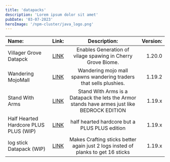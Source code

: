 ```yaml
---
title: 'datapacks'
description: 'Lorem ipsum dolor sit amet'
pubDate: '03-07-2023'
heroImage: '/npm-cluster/java_logo.png'
---
```



|  Name:  |  Link:  |  Description: |    Version:   |
|:-------|:------:|:---------------:|----------:|
|Villager Grove Datapck|[LINK](https://github.com/gamingoninsulin/MC-GroveVillageDatapack)|Enables Generation of vilage spawing in Cherry Grove Biome.| 1.20.0  |
|Wandering MojoMall| [LINK](https://github.com/gamingoninsulin/Wandering-MOJO-MALL/releases/tag/release)|Wandering mojo mall spawns wandering traders that sells plushies.|  1.19.2  |
|Stand With Arms|[LINK](https://github.com/gamingoninsulin/StandWithArms/releases/tag/release)|Stand With Arms is a Datapack the lets the Armor stands have armes just like BEDROCK EDITION| 1.19.x  |
|Half Hearted Hardcore PLUS PLUS (WIP)|[LINK](https://github.com/gamingoninsulin/Half_Hearted_Hardcore_PLUS_PLUS)| half hearted hardcore but a PLUS PLUS edition| 1.19.x  |
|log stick Datapack (WIP)|[LINK](https://github.com/gamingoninsulin/log_stick-Datapack/releases/tag/release)|Makes Crafting sticks better again just 2 logs insted of planks to get 16 sticks| 1.19.x |